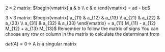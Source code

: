 $2 \times 2$ matrix:
	$\begin{vmatrix} a & b \\ c & d \end{vmatrix} = ad - bc$

$3 \times 3$ matrix:
	$\begin{vmatrix} a_{11} & a_{12} & a_{13} \\ a_{21} & a_{22} & a_{23} \\ a_{31} & a_{32} & a_{33} \end{vmatrix} = a_{11} M_{11} - a_{12} M_{12} + a_{13} M_{13}$
	Remember to follow the matrix of signs
	You can choose any row or column in the matrix to calculate the determinant from

$det(A) = 0 \to$ A is a singular matrix